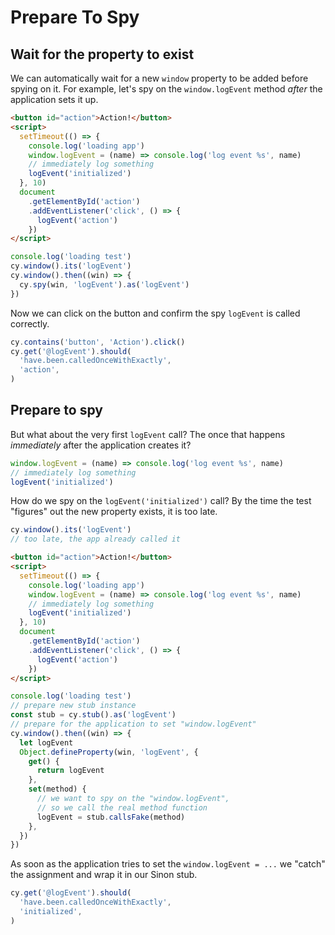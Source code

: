 # Prepare To Spy

## Wait for the property to exist

We can automatically wait for a new `window` property to be added before spying on it. For example, let's spy on the `window.logEvent` method _after_ the application sets it up.

<!-- fiddle Wait for the method to exist -->

```html
<button id="action">Action!</button>
<script>
  setTimeout(() => {
    console.log('loading app')
    window.logEvent = (name) => console.log('log event %s', name)
    // immediately log something
    logEvent('initialized')
  }, 10)
  document
    .getElementById('action')
    .addEventListener('click', () => {
      logEvent('action')
    })
</script>
```

```js
console.log('loading test')
cy.window().its('logEvent')
cy.window().then((win) => {
  cy.spy(win, 'logEvent').as('logEvent')
})
```

Now we can click on the button and confirm the spy `logEvent` is called correctly.

```js
cy.contains('button', 'Action').click()
cy.get('@logEvent').should(
  'have.been.calledOnceWithExactly',
  'action',
)
```

<!-- fiddle-end -->

## Prepare to spy

But what about the very first `logEvent` call? The once that happens _immediately_ after the application creates it?

```js
window.logEvent = (name) => console.log('log event %s', name)
// immediately log something
logEvent('initialized')
```

How do we spy on the `logEvent('initialized')` call? By the time the test "figures" out the new property exists, it is too late.

```js
cy.window().its('logEvent')
// too late, the app already called it
```

<!-- fiddle Prepare to spy -->

```html
<button id="action">Action!</button>
<script>
  setTimeout(() => {
    console.log('loading app')
    window.logEvent = (name) => console.log('log event %s', name)
    // immediately log something
    logEvent('initialized')
  }, 10)
  document
    .getElementById('action')
    .addEventListener('click', () => {
      logEvent('action')
    })
</script>
```

```js
console.log('loading test')
// prepare new stub instance
const stub = cy.stub().as('logEvent')
// prepare for the application to set "window.logEvent"
cy.window().then((win) => {
  let logEvent
  Object.defineProperty(win, 'logEvent', {
    get() {
      return logEvent
    },
    set(method) {
      // we want to spy on the "window.logEvent",
      // so we call the real method function
      logEvent = stub.callsFake(method)
    },
  })
})
```

As soon as the application tries to set the `window.logEvent = ...` we "catch" the assignment and wrap it in our Sinon stub.

```js
cy.get('@logEvent').should(
  'have.been.calledOnceWithExactly',
  'initialized',
)
```

<!-- fiddle-end -->
